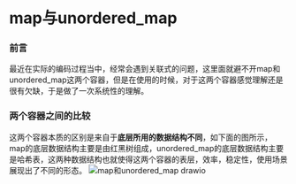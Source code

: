 # map与unordered_map
### 前言
最近在实际的编码过程当中，经常会遇到关联式的问题，这里面就避不开map和unordered_map这两个容器，但是在使用的时候，对于这两个容器感觉理解还是很有欠缺，于是做了一次系统性的理解。
### 两个容器之间的比较
这两个容器本质的区别是来自于**底层所用的数据结构不同**，如下面的图所示，map的底层数据结构主要是由红黑树组成，unordered_map的底层数据结构主要是哈希表，这两种数据结构也就使得这两个容器的表层，效率，稳定性，使用场景展现出了不同的形态。
![map和unordered_map drawio](https://user-images.githubusercontent.com/104414865/234016414-6465cecf-495c-44a7-9298-952f5cd25c8a.png)

